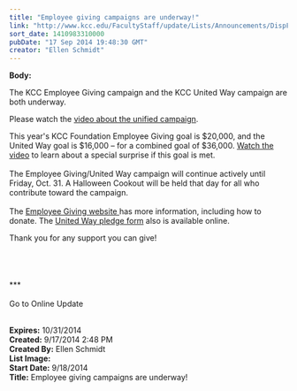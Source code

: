 ```yaml
---
title: "Employee giving campaigns are underway!"
link: "http://www.kcc.edu/FacultyStaff/update/Lists/Announcements/DispForm.aspx?ID=1631"
sort_date: 1410983310000
pubDate: "17 Sep 2014 19:48:30 GMT"
creator: "Ellen Schmidt"
---
```


<div><b>Body:</b> <div class="ExternalClassD1C1B115BAEE448CAD7D7BD91A92E7F2"><p>​The KCC Employee Giving campaign and the KCC United Way campaign are both underway. </p>
<p>Please watch the <a href="https://www.youtube.com/watch?v=N5Co9amHIos">video about the unified campaign</a>.</p>
<p>This year's KCC Foundation Employee Giving goal is $20,000, and the United Way goal is $16,000 – for a combined goal of $36,000. <a href="https://www.youtube.com/watch?v=N5Co9amHIos">Watch the video</a> to learn about a special surprise if this goal is met.  <br /><br />The Employee Giving/United Way campaign will continue actively until Friday, Oct. 31. A Halloween Cookout will be held that day for all who contribute toward the campaign.<br /><br />The <a href="/Foundation/giving/eg/Pages/2014campaign.aspx">Employee Giving website </a>has more information, including how to donate. The <a href="/FacultyStaff/departments/hr/Documents/2014%20United%20Way%20Pledge%20Form.pdf">United Way pledge form</a> also is available online. </p>
<p>Thank you for any support you can give!<br /><br /> <br /><br /><br />***<br /> <br />Go to Online Update<br /><br /></p></div></div>
<div><b>Expires:</b> 10/31/2014</div>
<div><b>Created:</b> 9/17/2014 2:48 PM</div>
<div><b>Created By:</b> Ellen Schmidt</div>
<div><b>List Image:</b> <a href="http://www.kcc.edu/SiteCollectionImages/tacopic.gif"></a></div>
<div><b>Start Date:</b> 9/18/2014</div>
<div><b>Title:</b> Employee giving campaigns are underway!</div>
